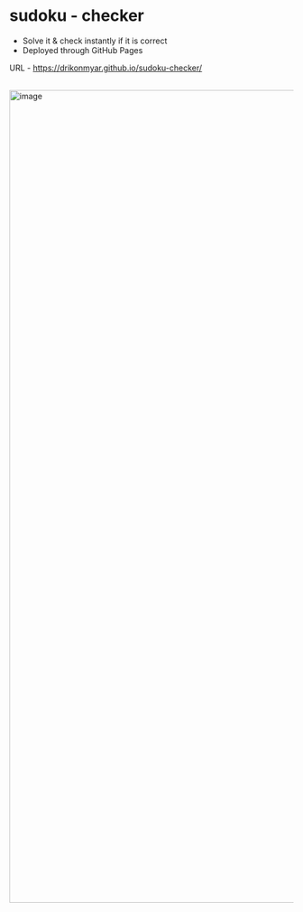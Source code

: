# sudoku - checker
- Solve it & check instantly if it is correct
- Deployed through GitHub Pages

URL - https://drikonmyar.github.io/sudoku-checker/

<br>

<img width="1440" alt="image" src="https://github.com/user-attachments/assets/77744054-4a22-43ed-b584-57e79c43c3dd" />
